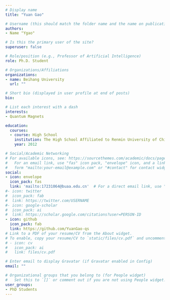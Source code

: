 ```yaml
---
# Display name
title: "Yuan Gao"

# Username (this should match the folder name and the name on publications)
authors:
- Name "Ygao"

# Is this the primary user of the site?
superuser: false

# Role/position (e.g., Professor of Artificial Intelligence)
role: Ph.D. Student

# Organizations/Affiliations
organizations:
- name: Beihang University 
  url: ""

# Short bio (displayed in user profile at end of posts)
bio: 

# List each interest with a dash
interests:
- Quantum Magnets 

education:
  courses:
  - course: High School
    institution: The High School Affiliated to Renmin University of China
    year: 2012

# Social/Academic Networking
# For available icons, see: https://sourcethemes.com/academic/docs/page-builder/#icons
#   For an email link, use "fas" icon pack, "envelope" icon, and a link in the
#   form "mailto:your-email@example.com" or "#contact" for contact widget.
social:
- icon: envelope
  icon_pack: fas
  link: 'mailto:17231064@buaa.edu.cn'  # For a direct email link, use "mailto:test@example.org".
#- icon: twitter
#  icon_pack: fab
#  link: https://twitter.com/USERNAME
#- icon: google-scholar
#  icon_pack: ai
#  link: https://scholar.google.com/citations?user=PERSON-ID
- icon: github
  icon_pack: fab
  link: https://github.com/YuanGao-qs
# Link to a PDF of your resume/CV from the About widget.
# To enable, copy your resume/CV to `static/files/cv.pdf` and uncomment the lines below.
# - icon: cv
#   icon_pack: ai
#   link: files/cv.pdf

# Enter email to display Gravatar (if Gravatar enabled in Config)
email: ""

# Organizational groups that you belong to (for People widget)
#   Set this to `[]` or comment out if you are not using People widget.
user_groups:
- PhD Students 
---
```

